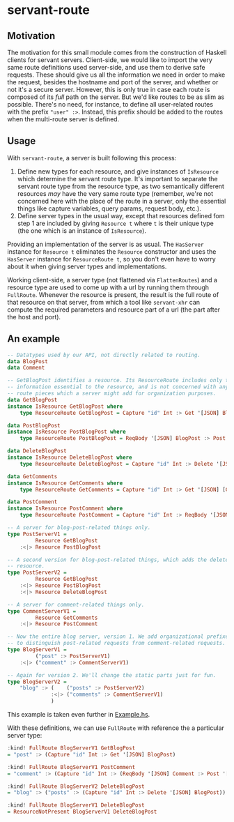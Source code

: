 # servant-route

## Motivation

The motivation for this small module comes from the construction of Haskell
clients for servant servers. Client-side, we would like to import the very
same route definitions used server-side, and use them to derive safe requests.
These should give us all the information we need in order to make the request,
besides the hostname and port of the server, and whether or not it's a secure
server. However, this is only true in case each route is composed of its
*full* path on the server. But we'd like routes to be as slim as possible.
There's no need, for instance, to define all user-related routes with the
prefix `"user" :>`. Instead, this prefix should be added to the routes when
the multi-route server is defined.

## Usage

With `servant-route`, a server is built following this process:

  1. Define new types for each resource, and give instances of `IsResource`
     which determine the servant route type. It's important to separate the
     servant route type from the resource type, as two semantically different
     resources *may* have the very same route type (remember, we're not
     concerned here with the place of the route in a server, only the essential
     things like capture variables, query params, request body, etc.).
  2. Define server types in the usual way, except that resources defined fom
     step 1 are included by giving `Resource t` where `t` is their unique type
     (the one which is an instance of `IsResource`).

Providing an implementation of the server is as usual. The `HasServer` instance
for `Resource t` eliminates the `Resource` constructor and uses the `HasServer`
instance for `ResourceRoute t`, so you don't even have to worry about it when
giving server types and implementations.

Working client-side, a server type (not flattened via `FlattenRoutes`) and a
resource type are used to come up with a url by running them through `FullRoute`. 
Whenever the resource is present, the result is the full route of that
resource on that server, from which a tool like `servant-xhr` can compute
the required parameters and resource part of a url (the part after the host and
port).

## An example

```Haskell
-- Datatypes used by our API, not directly related to routing.
data BlogPost
data Comment

-- GetBlogPost identifies a resource. Its ResourceRoute includes only the
-- information essential to the resource, and is not concerned with any static
-- route pieces which a server might add for organization purposes.
data GetBlogPost
instance IsResource GetBlogPost where
    type ResourceRoute GetBlogPost = Capture "id" Int :> Get '[JSON] BlogPost

data PostBlogPost
instance IsResource PostBlogPost where
    type ResourceRoute PostBlogPost = ReqBody '[JSON] BlogPost :> Post '[JSON] Int

data DeleteBlogPost
instance IsResource DeleteBlogPost where
    type ResourceRoute DeleteBlogPost = Capture "id" Int :> Delete '[JSON] BlogPost

data GetComments
instance IsResource GetComments where
    type ResourceRoute GetComments = Capture "id" Int :> Get '[JSON] [Comment]

data PostComment
instance IsResource PostComment where
    type ResourceRoute PostComment = Capture "id" Int :> ReqBody '[JSON] Comment :> Post '[JSON] Int

-- A server for blog-post-related things only.
type PostServerV1 =
         Resource GetBlogPost
    :<|> Resource PostBlogPost

-- A second version for blog-post-related things, which adds the delete
-- resource.
type PostServerV2 =
         Resource GetBlogPost
    :<|> Resource PostBlogPost
    :<|> Resource DeleteBlogPost

-- A server for comment-related things only.
type CommentServerV1 =
         Resource GetComments
    :<|> Resource PostComment

-- Now the entire blog server, version 1. We add organizational prefixes
-- to distinguish post-related requests from comment-related requests.
type BlogServerV1 =
         ("post" :> PostServerV1)
    :<|> ("comment" :> CommentServerV1)

-- Again for version 2. We'll change the static parts just for fun.
type BlogServerV2 =
    "blog" :> (    ("posts" :> PostServerV2)
              :<|> ("comments" :> CommentServerV1)
              )
```

This example is taken even further in [Example.hs](./Example.hs).

With these definitions, we can use `FullRoute` with reference the a particular
server type:

```Haskell
:kind! FullRoute BlogServerV1 GetBlogPost
= "post" :> (Capture "id" Int :> Get '[JSON] BlogPost)

:kind! FullRoute BlogServerV1 PostComment
= "comment" :> (Capture "id" Int :> (ReqBody '[JSON] Comment :> Post '[JSON] ()))

:kind! FullRoute BlogServerV2 DeleteBlogPost
= "blog" :> ("posts" :> (Capture "id" Int :> Delete '[JSON] BlogPost))

:kind! FullRoute BlogServerV1 DeleteBlogPost
= ResourceNotPresent BlogServerV1 DeleteBlogPost
```
